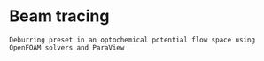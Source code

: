 # Beam tracing
`Deburring preset in an optochemical potential flow space using OpenFOAM solvers and ParaView`

